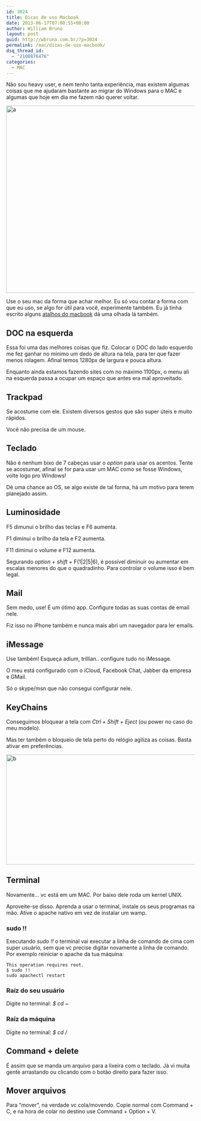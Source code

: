 ```yaml
---
id: 3024
title: Dicas de uso Macbook
date: 2013-06-17T07:00:55+00:00
author: William Bruno
layout: post
guid: http://wbruno.com.br/?p=3024
permalink: /mac/dicas-de-uso-macbook/
dsq_thread_id:
  - "2100876476"
categories:
  - MAC
---
```

Não sou heavy user, e nem tenho tanta experiência, mas existem algumas coisas que me ajudaram bastante ao migrar do Windows para o MAC e algumas que hoje em dia me fazem não querer voltar.

[<img src="/wp-content/uploads/2013/06/a.jpg" alt="a" width="800" height="500" class="aligncenter size-full wp-image-3025" srcset="/wp-content/uploads/2013/06/a.jpg 800w, /wp-content/uploads/2013/06/a-300x187.jpg 300w" sizes="(max-width: 800px) 100vw, 800px" />](/wp-content/uploads/2013/06/a.jpg)

<!--more-->

Use o seu mac da forma que achar melhor. Eu só vou contar a forma com que eu uso, se algo for útil para você, experimente também. Eu já tinha escrito alguns [atalhos do macbook](http://wbruno.com.br/mac/alguns-atalhos-interessantes-macbook-pro/ "atalhos do macbook") dá uma olhada lá também.

## DOC na esquerda

Essa foi uma das melhores coisas que fiz. Colocar o DOC do lado esquerdo me fez ganhar no mínimo um dedo de altura na tela, para ter que fazer menos rolagem. Afinal temos 1280px de largura e pouca altura.

Enquanto ainda estamos fazendo sites com no máximo 1100px, o menu ali na esquerda passa a ocupar um espaço que antes era mal aproveitado.

## Trackpad

Se acostume com ele. Existem diversos gestos que são super úteis e muito rápidos.

Você não precisa de um mouse.

## Teclado

Não é nenhum bixo de 7 cabeças usar o <var>option</var> para usar os acentos. Tente se acostumar, afinal se for para usar um MAC como se fosse Windows, volte logo pro Windows!

Dê uma chance ao OS, se algo existe de tal forma, há um motivo para terem planejado assim.

## Luminosidade

F5 dimunui o brilho das teclas e F6 aumenta.

F1 diminui o brilho da tela e F2 aumenta.

F11 diminui o volume e F12 aumenta.

Segurando <var>option</var> + <var>shift</var> + F(1|2|5|6), é possível diminuir ou aumentar em escalas menores do que o quadradinho. Para controlar o volume isso é bem legal.

## Mail

Sem medo, use! É um ótimo app. Configure todas as suas contas de email nele.

Fiz isso no iPhone também e nunca mais abri um navegador para ler emails.

## iMessage

Use também! Esqueça adium, trillian.. configure tudo no iMessage.

O meu está configurado com o iCloud, Facebook Chat, Jabber da empresa e GMail.

Só o skype/msn que não consegui configurar nele.

## KeyChains

Conseguimos bloquear a tela com <var>Ctrl + Shift + Eject</var> (ou power no caso do meu modelo).

Mas ter também o bloqueio de tela perto do relógio agiliza as coisas. Basta ativar em preferências.

[<img src="/wp-content/uploads/2013/06/b.jpg" alt="b" width="600" height="294" class="aligncenter size-full wp-image-3026" srcset="/wp-content/uploads/2013/06/b.jpg 600w, /wp-content/uploads/2013/06/b-300x147.jpg 300w" sizes="(max-width: 600px) 100vw, 600px" />](/wp-content/uploads/2013/06/b.jpg)

## Terminal

Novamente&#8230; vc está em um MAC. Por baixo dele roda um kernel UNIX.

Aproveite-se disso. Aprenda a usar o terminal, instale os seus programas na mão. Ative o apache nativo em vez de instalar um wamp.

### sudo !!

Executando <var>sudo !!</var> o terminal vai executar a linha de comando de cima com super usuário, sem que vc precise digitar novamente a linha de comando. Por exemplo reiniciar o apache da tua máquina:

```$ apachectl restart
This operation requires root.
$ sudo !!
sudo apachectl restart
```

### Raíz do seu usuário

Digite no terminal: <var>$ cd ~</var>

### Raíz da máquina

Digite no terminal: <var>$ cd /</var>

## Command + delete

É assim que se manda um arquivo para a lixeira com o teclado. Já vi muita gente arrastando ou clicando com o botão direito para fazer isso.

## Mover arquivos

Para &#8220;mover&#8221;, na verdade vc cola/movendo. Copie normal com Command + C, e na hora de colar no destino use Command + Option + V.

